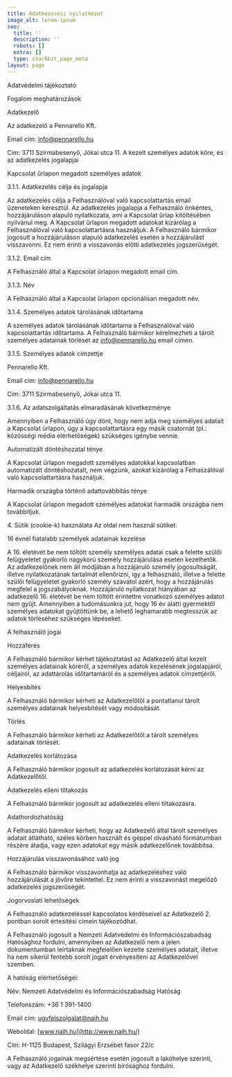```yaml
---
title: Adatkezesési nyilatkozat
image_alt: lorem-ipsum
seo:
  title: ''
  description: ''
  robots: []
  extra: []
  type: stackbit_page_meta
layout: page
---
```

Adatvédelmi tájékoztató

Fogalom meghatározások

Adatkezelő

Az adatkezelő a Pennarello Kft.

Email cím: <info@pennarello.hu>

Cím: 3711 Szirmabesenyő, Jókai utca 11.
A kezelt személyes adatok köre, és az adatkezelés jogalapjai

Kapcsolat űrlapon megadott személyes adatok

3.1.1. Adatkezelés célja és jogalapja

Az adatkezelés célja a Felhasználóval való kapcsolattartás email üzeneteken keresztül. Az adatkezelés jogalapja a Felhasználó önkéntes, hozzájáruláson alapuló nyilatkozata, ami a Kapcsolat űrlap kitöltésében nyilvánul meg. A Kapcsolat űrlapon megadott adatokat kizárólag a Felhasználóval való kapcsolattartásra használjuk. A Felhasználó bármikor jogosult a hozzájáruláson alapuló adatkezelés esetén a hozzájárulást visszavonni. Ez nem érinti a visszavonás előtti adatkezelés jogszerűségét.

3.1.2. Email cím

A Felhasználó által a Kapcsolat űrlapon megadott email cím.

3.1.3. Név

A Felhasználó által a Kapcsolat űrlapon opcionálisan megadott név.

3.1.4. Személyes adatok tárolásának időtartama

A személyes adatok tárolásának időtartama a Felhasználóval való kapcsolattartás időtartama. A Felhasználó bármikor kérelmezheti a tárolt személyes adatainak törlését az <info@pennarello.hu> email címen.

3.1.5. Személyes adatok címzettje

Pennarello Kft.

Email cím: info@pennarello.hu

Cím: 3711 Szirmabesenyő, Jókai utca 11.

3.1.6. Az adatszolgáltatás elmaradásának következménye

Amennyiben a Felhasználó úgy dönt, hogy nem adja meg személyes adatait a Kapcsolat ürlapon, úgy a kapcsolattartásra egy másik csatornát (pl.: közösségi média elérhetőségek) szükséges igénybe vennie.

Automatizált döntéshozatal ténye

A Kapcsolat űrlapon megadott személyes adatokkal kapcsolatban automatizált döntéshozatalt, nem végzünk, azokat kizárólag a Felhaszálóval való kapcsolattartásra használjuk.

Harmadik országba történő adattovábbítás ténye

A Kapcsolat űrlapon megadott személyes adatokat harmadik országba nem továbbítjuk.

4\. Sütik (cookie-k) használata​​​​​​​
Az oldal nem használ sütiket.

16 évnél fiatalabb személyek adatainak kezelése

A 16. életévét be nem töltött személy személyes adatai csak a felette szülői felügyeletet gyakorló nagykorú személy hozzájárulása esetén kezelhetők. Az adatkezelőnek nem áll módjában a hozzájáruló személy jogosultságát, illetve nyilatkozatának tartalmát ellenőrizni, így a felhasználó, illetve a felette szülői felügyeletet gyakorló személy szavatol azért, hogy a hozzájárulás megfelel a jogszabályoknak. Hozzájáruló nyilatkozat hiányában az adatkezelő 16. életévét be nem töltött érintettre vonatkozó személyes adatot nem gyűjt. Amennyiben a tudomásunkra jut, hogy 16 év alatti gyermektől személyes adatokat gyűjtöttünk be, a lehető leghamarabb megtesszük az adatok törléséhez szükséges lépéseket.

A felhasználó jogai

Hozzáférés

A Felhasználó bármikor kérhet tájékoztatást az Adatkezelő által kezelt személyes adatainak köréről, a személyes adatok kezelésének jogalapjáról, céljairól, az adattárolás időtartamáról és a személyes adatok címzettjéről.

Helyesbítés

A Felhasználó bármikor kérheti az Adatkezelőtől a pontatlanul tárolt személyes adatainak helyesbítését vagy módosítását.

Törlés

A Felhasználó bármikor kérheti az Adatkezelőtől a tárolt személyes adatainak törlését.

Adatkezelés korlátozása

A Felhasználó bármikor jogosult az adatkezelés korlátozását kérni az Adatkezelőtől.

Adatkezelés elleni tiltakozás

A Felhasználó bármikor jogosult az adatkezelés elleni tiltakozásra.

Adathordozhatóság

A Felhasználó bármikor kérheti, hogy az Adatkezelő által tárolt személyes adatait átlátható, széles körben használt és géppel olvasható formátumban részére átadja, vagy ezen adatokat egy másik adatkezelőnek továbbítsa.

Hozzájárulás visszavonásához való jog

A Felhasználó bármikor visszavonhatja az adatkezeléshez való hozzájárulását a jövőre tekintettel. Ez nem érinti a visszavonást megelőző adatkezelés jogszerűségét.

Jogorvoslati lehetőségek

A Felhasználó adatkezeléssel kapcsolatos kérdéseivel az Adatkezelő 2. pontban sorolt értesítési címein tájékozódhat.

A Felhasználó jogosult a Nemzeti Adatvédelmi és Információszabadság Hatósághoz fordulni, amennyiben az Adatkezelő nem a jelen dokumentumban leírtaknak megfelelően kezelte személyes adatait, illetve ha nem sikerül fentebb sorolt jogait érvényesíteni az Adatkezelővel szemben. 

A hatóság elérhetőségei: 

Név: Nemzeti Adatvédelmi és Információszabadság Hatóság

Telefonszám: +36 1 391-1400

Email cím: <ugyfelszolgalat@naih.hu>

Weboldal: [www.naih.hu](http://www.naih.hu/)

Cím: H-1125 Budapest, Szilágyi Erzsébet fasor 22/c

A Felhasználó jogainak megsértése esetén jogosult a lakóhelye szerinti, vagy az Adatkezelő székhelye szerinti bírósághoz fordulni.
